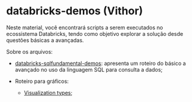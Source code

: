 # databricks-demos (Vithor)
Neste material, você encontrará scripts a serem executados no ecossistema Databricks, tendo como objetivo explorar a solução desde questões básicas a avançadas.

Sobre os arquivos:
* [databricks-sqlfundamental-demos](sql/databricks-sqlfundamental-demos): apresenta um roteiro do básico a avançado no uso da linguagem SQL para consulta a dados;


* Roteiro para gráficos:
  * [Visualization types](https://learn.microsoft.com/en-us/azure/databricks/visualizations/visualization-types);